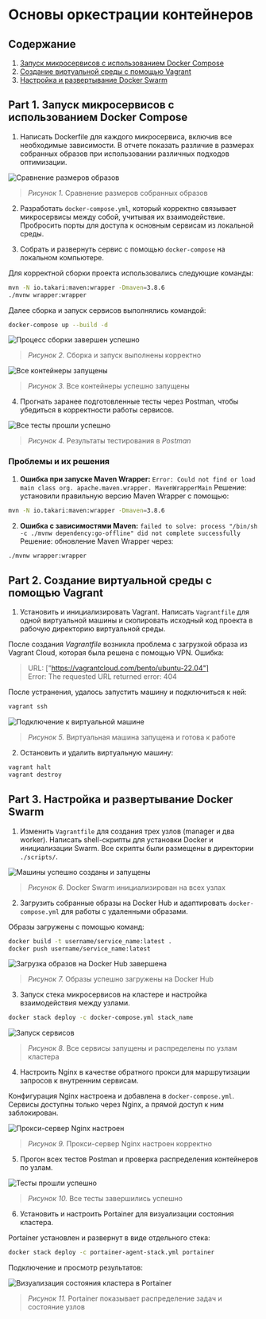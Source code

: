 # Основы оркестрации контейнеров

## Содержание

1. [Запуск микросервисов с использованием Docker Compose](#part-1-запуск-микросервисов-с-использованием-docker-compose)
2. [Создание виртуальной среды с помощью Vagrant](#part-2-создание-виртуальной-среды-с-помощью-vagrant)
3. [Настройка и развертывание Docker Swarm](#part-3-настройка-и-развертывание-docker-swarm)

## Part 1. Запуск микросервисов с использованием Docker Compose

1. Написать Dockerfile для каждого микросервиса, включив все необходимые зависимости. В отчете показать различие в размерах собранных образов при использовании различных подходов оптимизации.

![](./screen/1.1.png "Сравнение размеров образов")

> *Рисунок 1.* Сравнение размеров собранных образов

2. Разработать `docker-compose.yml`, который корректно связывает микросервисы между собой, учитывая их взаимодействие. Пробросить порты для доступа к основным сервисам из локальной среды.

3. Собрать и развернуть сервис с помощью `docker-compose` на локальном компьютере.

Для корректной сборки проекта использовались следующие команды:
```bash
mvn -N io.takari:maven:wrapper -Dmaven=3.8.6
./mvnw wrapper:wrapper
```

Далее сборка и запуск сервисов выполнялись командой:
```bash
docker-compose up --build -d
```

![](./screen/1.2.png "Процесс сборки завершен успешно")

> *Рисунок 2.* Сборка и запуск выполнены корректно

![](./screen/1.3.png "Все контейнеры запущены")

> *Рисунок 3.* Все контейнеры успешно запущены

4. Прогнать заранее подготовленные тесты через Postman, чтобы убедиться в корректности работы сервисов.

![](./screen/1.4.png "Все тесты прошли успешно")

> *Рисунок 4.* Результаты тестирования в *Postman*

### Проблемы и их решения

1. **Ошибка при запуске Maven Wrapper:** `Error: Could not find or load main class org. apache.maven.wrapper. MavenWrapperMain`
Решение: установили правильную версию Maven Wrapper с помощью:

```bash
mvn -N io.takari:maven:wrapper -Dmaven=3.8.6
```

2. **Ошибка с зависимостями Maven:** `failed to solve: process "/bin/sh -c ./mvnw dependency:go-offline" did not complete successfully`
Решение: обновление Maven Wrapper через:

```bash
./mvnw wrapper:wrapper
```

## Part 2. Создание виртуальной среды с помощью Vagrant

1. Установить и инициализировать Vagrant. Написать `Vagrantfile` для одной виртуальной машины и скопировать исходный код проекта в рабочую директорию виртуальной среды.

После создания *Vagrantfile* возникла проблема с загрузкой образа из Vagrant Cloud, которая была решена с помощью VPN. Ошибка:

>URL: ["https://vagrantcloud.com/bento/ubuntu-22.04"]<br>
Error: The requested URL returned error: 404

После устранения, удалось запустить машину и подключиться к ней:

```bash
vagrant ssh
```

![](./screen/2.2.png "Подключение к виртуальной машине")

> *Рисунок 5.* Виртуальная машина запущена и готова к работе

2. Остановить и удалить виртуальную машину:

```bash
vagrant halt
vagrant destroy
```

## Part 3. Настройка и развертывание Docker Swarm

1. Изменить `Vagrantfile` для создания трех узлов (manager и два worker). Написать shell-скрипты для установки Docker и инициализации Swarm. Все скрипты были размещены в директории `./scripts/`.

![](./screen/3.1.png "Машины успешно созданы и запущены")

> *Рисунок 6.* Docker Swarm инициализирован на всех узлах

2. Загрузить собранные образы на Docker Hub и адаптировать `docker-compose.yml` для работы с удаленными образами.

Образы загружены с помощью команд:

```bash
docker build -t username/service_name:latest .
docker push username/service_name:latest
```

![](./screen/3.3.png "Загрузка образов на Docker Hub завершена")

> *Рисунок 7.* Образы успешно загружены на Docker Hub

3. Запуск стека микросервисов на кластере и настройка взаимодействия между узлами.

```bash
docker stack deploy -c docker-compose.yml stack_name
```

![](./screen/3.6.png "Запуск сервисов")

> *Рисунок 8.* Все сервисы запущены и распределены по узлам кластера

4. Настроить Nginx в качестве обратного прокси для маршрутизации запросов к внутренним сервисам.

Конфигурация Nginx настроена и добавлена в `docker-compose.yml`. Сервисы доступны только через Nginx, а прямой доступ к ним заблокирован.

![](./screen/3.7.png "Прокси-сервер Nginx настроен")

> *Рисунок 9.* Прокси-сервер Nginx настроен корректно

5. Прогон всех тестов Postman и проверка распределения контейнеров по узлам.

![](./screen/3.8.png "Тесты прошли успешно")

> *Рисунок 10.* Все тесты завершились успешно

6. Установить и настроить Portainer для визуализации состояния кластера.

Portainer установлен и развернут в виде отдельного стека:

```bash
docker stack deploy -c portainer-agent-stack.yml portainer
```

Подключение и просмотр результатов:

![](./screen/3.18.png "Визуализация состояния кластера в Portainer")

> *Рисунок 11.* Portainer показывает распределение задач и состояние узлов
